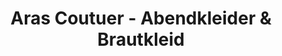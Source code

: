 ---
title: "Aras Coutuer - Abendkleider & Brautkleid"
url: /bochum/aras-coutuer-abendkleider-und-brautkleid/
shop: Kleidung
---